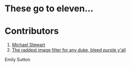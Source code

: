 # These go to eleven...

# Contributors
1. [Michael Stewart](https://hcientist.com)
1. [The raddest image filter for any duke, bleed purple y'all](https://madi.fi)

Emily Sutton
